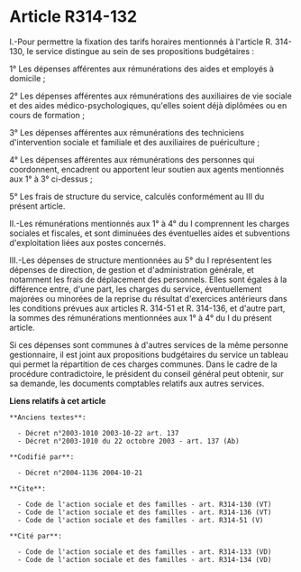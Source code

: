 # Article R314-132

I.-Pour permettre la fixation des tarifs horaires mentionnés à l'article R. 314-130, le service distingue au sein de ses
propositions budgétaires : 

1° Les dépenses afférentes aux rémunérations des aides et employés à domicile ; 

2° Les dépenses afférentes aux rémunérations des auxiliaires de vie sociale et des aides médico-psychologiques, qu'elles
soient déjà diplômées ou en cours de formation ; 

3° Les dépenses afférentes aux rémunérations des techniciens d'intervention sociale et familiale et des auxiliaires de
puériculture ; 

4° Les dépenses afférentes aux rémunérations des personnes qui coordonnent, encadrent ou apportent leur soutien aux agents
mentionnés aux 1° à 3° ci-dessus ; 

5° Les frais de structure du service, calculés conformément au III du présent article. 

II.-Les rémunérations mentionnés aux 1° à 4° du I comprennent les charges sociales et fiscales, et sont diminuées des
éventuelles aides et subventions d'exploitation liées aux postes concernés. 

III.-Les dépenses de structure mentionnées au 5° du I représentent les dépenses de direction, de gestion et d'administration
générale, et notamment les frais de déplacement des personnels. Elles sont égales à la différence entre, d'une part, les
charges du service, éventuellement majorées ou minorées de la reprise du résultat d'exercices antérieurs dans les conditions
prévues aux articles R. 314-51 et R. 314-136, et d'autre part, la sommes des rémunérations mentionnées aux 1° à 4° du I du
présent article. 

Si ces dépenses sont communes à d'autres services de la même personne gestionnaire, il est joint aux propositions budgétaires
du service un tableau qui permet la répartition de ces charges communes. Dans le cadre de la procédure contradictoire, le
président du conseil général peut obtenir, sur sa demande, les documents comptables relatifs aux autres services.

**Liens relatifs à cet article**

	**Anciens textes**:

	  - Décret n°2003-1010 2003-10-22 art. 137
	  - Décret n°2003-1010 du 22 octobre 2003 - art. 137 (Ab)

	**Codifié par**:

	  - Décret n°2004-1136 2004-10-21

	**Cite**:

	  - Code de l'action sociale et des familles - art. R314-130 (VT)
	  - Code de l'action sociale et des familles - art. R314-136 (VT)
	  - Code de l'action sociale et des familles - art. R314-51 (V)

	**Cité par**:

	  - Code de l'action sociale et des familles - art. R314-133 (VD)
	  - Code de l'action sociale et des familles - art. R314-134 (VD)

